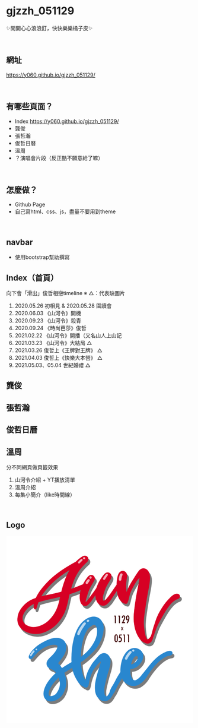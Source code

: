 # gjzzh_051129
✨開開心心浪浪釘，快快樂樂橘子皮✨

<br>

## 網址
https://y060.github.io/gjzzh_051129/

<br>

## 有哪些頁面？
* Index
  https://y060.github.io/gjzzh_051129/
* 龔俊
* 張哲瀚
* 俊哲日曆
* 溫周
* ？演唱會片段（反正酷不願意給了嘛）

<br>

## 怎麼做？
* Github Page
* 自己寫html、css、js，盡量不要用到theme

<br>

## navbar
* 使用bootstrap幫助撰寫

## Index（首頁）
向下會「滑出」俊哲相戀timeline
※ △：代表缺圖片
1. 2020.05.26 初相見 & 2020.05.28 圍讀會
2. 2020.06.03 《山河令》開機
3. 2020.09.23 《山河令》殺青
4. 2020.09.24 《時尚芭莎》俊哲
5. 2021.02.22 《山河令》開播（又名山人上山記
6. 2021.03.23 《山河令》大結局 △
7. 2021.03.26 俊哲上《王牌對王牌》 △
8. 2021.04.03 俊哲上《快樂大本營》 △
9. 2021.05.03、05.04 世紀婚禮 △

## 龔俊

## 張哲瀚

## 俊哲日曆

## 溫周
分不同網頁做頁籤效果
1. 山河令介紹 + YT播放清單
2. 溫周介紹
3. 每集小簡介（like時間線）

<br>

## Logo
![image](https://github.com/y060/gjzzh_051129/blob/main/JunZhe_Logo2.png)

<br>


